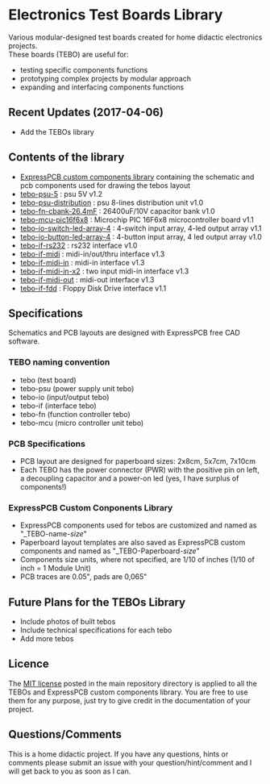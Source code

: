 # Electronics Test Boards Library
Various modular-designed test boards created for home didactic electronics projects.<br>
These boards (TEBO) are useful for:
* testing specific components functions
* prototyping complex projects by modular approach
* expanding and interfacing components functions


## Recent Updates (2017-04-06)
* Add the TEBOs library


## Contents of the library
* [ExpressPCB custom components library](https://github.com/gos95-electronics/test-boards-library/tree/master/expresspcb/) containing the schematic and pcb components used for drawing the tebos layout
* [tebo-psu-5](https://github.com/gos95-electronics/test-boards-library/tree/master/tebo-psu-5/) : psu 5V v1.2
* [tebo-psu-distribution](https://github.com/gos95-electronics/test-boards-library/tree/master/tebo-psu-distribution/) : psu 8-lines distribution unit v1.0
* [tebo-fn-cbank-26.4mF](https://github.com/gos95-electronics/test-boards-library/tree/master/tebo-fn-cbank-26.4mF/) : 26400uF/10V capacitor bank v1.0
* [tebo-mcu-pic16f6x8](https://github.com/gos95-electronics/test-boards-library/tree/master/tebo-mcu-pic16f6x8/) : Microchip PIC 16F6x8 microcontroller board v1.1
* [tebo-io-switch-led-array-4](https://github.com/gos95-electronics/test-boards-library/tree/master/tebo-io-switch-led-array-4/) : 4-switch input array, 4-led output array v1.1
* [tebo-io-button-led-array-4](https://github.com/gos95-electronics/test-boards-library/tree/master/tebo-io-button-led-array-4/) : 4-button input array, 4 led output array v1.0
* [tebo-if-rs232](https://github.com/gos95-electronics/test-boards-library/tree/master/tebo-if-rs232/) : rs232 interface v1.0
* [tebo-if-midi](https://github.com/gos95-electronics/test-boards-library/tree/master/tebo-if-midi/) : midi-in/out/thru interface v1.3
* [tebo-if-midi-in](https://github.com/gos95-electronics/test-boards-library/tree/master/tebo-if-midi-in/) : midi-in interface v1.3
* [tebo-if-midi-in-x2](https://github.com/gos95-electronics/test-boards-library/tree/master/tebo-if-midi-in-x2/) : two input midi-in interface v1.3
* [tebo-if-midi-out](https://github.com/gos95-electronics/test-boards-library/tree/master/tebo-if-midi-out/) : midi-out interface v1.3
* [tebo-if-fdd](https://github.com/gos95-electronics/test-boards-library/tree/master/tebo-if-fdd/) : Floppy Disk Drive interface v1.1


## Specifications
Schematics and PCB layouts are designed with ExpressPCB free CAD software.

### TEBO naming convention
* tebo (test board)
* tebo-psu (power supply unit tebo)
* tebo-io (input/output tebo)
* tebo-if (interface tebo)
* tebo-fn (function controller tebo)
* tebo-mcu (micro controller unit tebo)

### PCB Specifications
* PCB layout are designed for paperboard sizes: 2x8cm, 5x7cm, 7x10cm
* Each TEBO has the power connector (PWR) with the positive pin on left, a decoupling capacitor and a power-on led (yes, I have surplus of components!)

### ExpressPCB Custom Conponents Library
* ExpressPCB components used for tebos are customized and named as "_TEBO-name-*size*"
* Paperboard layout templates are also saved as ExpressPCB custom components and named as "_TEBO-Paperboard-*size*"
* Components size units, where not specified, are 1/10 of inches (1/10 of inch = 1 Module Unit)
* PCB traces are 0.05", pads are 0,065"


## Future Plans for the TEBOs Library
* Include photos of built tebos
* Include technical specifications for each tebo
* Add more tebos


## Licence
The [MIT license](https://github.com/gos95-electronics/test-boards-library/blob/master/LICENSE/) posted in the main repository directory is applied to all the TEBOs and ExpressPCB custom components library.
You are free to use them for any purpose, just try to give credit in the documentation of your project.


## Questions/Comments
This is a home didactic project. If you have any questions, hints or comments please submit an issue with your question/hint/comment and I will get back to you as soon as I can.

